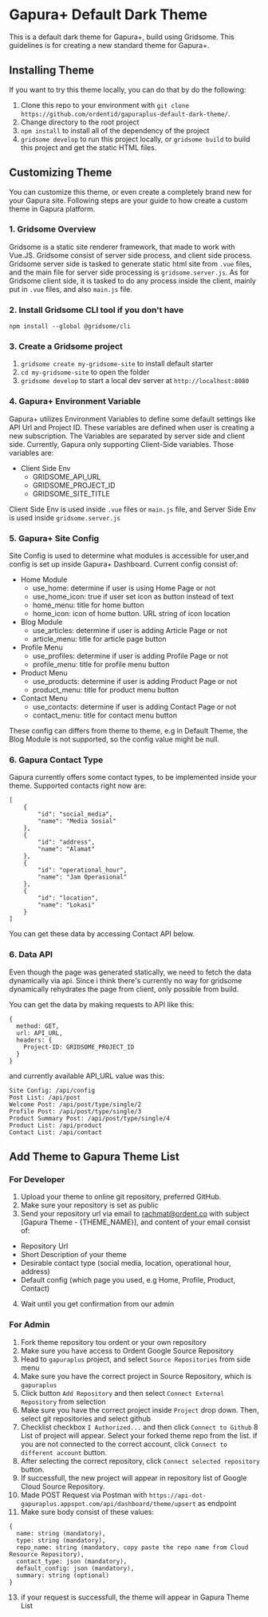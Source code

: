 # Gapura+ Default Dark Theme

This is a default dark theme for Gapura+, build using Gridsome. This guidelines is for creating a new standard theme for Gapura+.

## Installing Theme
If you want to try this theme locally, you can do that by do the following:

1. Clone this repo to your environment with `git clone https://github.com/ordentid/gapuraplus-default-dark-theme/`.
2. Change directory to the root project
3. `npm install` to install all of the dependency of the project
4. `gridsome develop` to run this project locally, or `gridsome build` to build this project and get the static HTML files.

## Customizing Theme
You can customize this theme, or even create a completely brand new for your Gapura site. Following steps are your guide to how create a custom theme in Gapura platform.

### 1. Gridsome Overview

Gridsome is a static site renderer framework, that made to work with Vue.JS. Gridsome consist of server side process, and client side process. Gridsome server side is tasked to generate static html site from `.vue` files, and the main file for server side processing is `gridsome.server.js`. As for Gridsome client side, it is tasked to do any process inside the client, mainly put in `.vue` files, and also `main.js` file.

### 2. Install Gridsome CLI tool if you don't have

`npm install --global @gridsome/cli`

### 3. Create a Gridsome project

1. `gridsome create my-gridsome-site` to install default starter
2. `cd my-gridsome-site` to open the folder
3. `gridsome develop` to start a local dev server at `http://localhost:8080`

### 4. Gapura+ Environment Variable

Gapura+ utilizes Environment Variables to define some default settings like API Url and Project ID. These variables are defined when user is creating a new subscription. The Variables are separated by server side and client side. Currently, Gapura only supporting Client-Side variables. Those variables are:
  
- Client Side Env
  - GRIDSOME_API_URL
  - GRIDSOME_PROJECT_ID
  - GRIDSOME_SITE_TITLE

Client Side Env is used inside `.vue` files or `main.js` file, and Server Side Env is used inside `gridsome.server.js`

### 5. Gapura+ Site Config
Site Config is used to determine what modules is accessible for user,and config is set up inside Gapura+ Dashboard. Current config consist of:
- Home Module
  - use_home: determine if user is using Home Page or not
  - use_home_icon: true if user set icon as button instead of text
  - home_menu: title for home button
  - home_icon: icon of home button. URL string of icon location
- Blog Module
  - use_articles: determine if user is adding Article Page or not
  - article_menu: title for article page button
- Profile Menu
  - use_profiles: determine if user is adding Profile Page or not
  - profile_menu: title for profile menu button
- Product Menu
  - use_products: determine if user is adding Product Page or not
  - product_menu: title for product menu button
- Contact Menu
  - use_contacts: determine if user is adding Contact Page or not
  - contact_menu: title for contact menu button

These config can differs from theme to theme, e.g in Default Theme, the Blog Module is not supported, so the config value might be null.

### 6. Gapura Contact Type
Gapura currently offers some contact types, to be implemented inside your theme. Supported contacts right now are:

```
[
    {
        "id": "social_media",
        "name": "Media Sosial"
    },
    {
        "id": "address",
        "name": "Alamat"
    },
    {
        "id": "operational_hour",
        "name": "Jam Operasional"
    },
    {
        "id": "location",
        "name": "Lokasi"
    }
]
```

You can get these data by accessing Contact API below.

### 6. Data API

Even though the page was generated statically, we need to fetch the data dynamically via api. Since i think there's currently no way for gridsome dynamically rehydrates the page from client, only possible from build. 

You can get the data by making requests to API like this:
```
{
  method: GET,
  url: API_URL,
  headers: {
    Project-ID: GRIDSOME_PROJECT_ID
  }
}
```

and currently available API_URL value was this:
```
Site Config: /api/config
Post List: /api/post
Welcome Post: /api/post/type/single/2
Profile Post: /api/post/type/single/3
Product Summary Post: /api/post/type/single/4
Product List: /api/product
Contact List: /api/contact
```

## Add Theme to Gapura Theme List

### For Developer

1. Upload your theme to online git repository, preferred GitHub.
2. Make sure your repository is set as public
3. Send your repository url via email to rachmat@ordent.co with subject [Gapura Theme - {THEME_NAME}], and content of your email consist of:
  - Repository Url
  - Short Description of your theme
  - Desirable contact type (social media, location, operational hour, address)
  - Default config (which page you used, e.g Home, Profile, Product, Contact)
4. Wait until you get confirmation from our admin

### For Admin

1. Fork theme repository tou ordent or your own repository
2. Make sure you have access to Ordent Google Source Repository
3. Head to `gapuraplus` project, and select `Source Repositories` from side menu
4. Make sure you have the correct project in Source Repository, which is `gapuraplus`
5. Click button `Add Repository` and then select `Connect External Repository` from selection
6. Make sure you have the correct project inside `Project` drop down. Then, select git repositories and select github
7. Checklist checkbox `I Authorized...` and then click `Connect to Github`
8 List of project will appear. Select your forked theme repo from the list. if you are not connected to the correct account, click `Connect to different account` button.
9. After selecting the correct repository, click `Connect selected repository` button.
10. If successfull, the new project will appear in repository list of Google Cloud Source Repository.
11. Made POST Request via Postman with `https://api-dot-gapuraplus.appspot.com/api/dashboard/theme/upsert` as endpoint
12. Make sure body consist of these values:
```
{
  name: string (mandatory),
  type: string (mandatory),
  repo_name: string (mandatory, copy paste the repo name from Cloud Resource Repository),
  contact_type: json (mandatory),
  default_config: json (mandatory),
  summary: string (optional)
}
```
13. if your request is successfull, the theme will appear in Gapura Theme List
